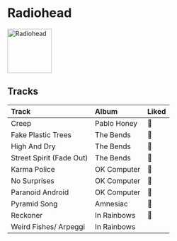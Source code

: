 
# Radiohead


<img src="https://i.scdn.co/image/ab6761610000e5eba03696716c9ee605006047fd" alt="Radiohead" width="100" />

## Tracks

| Track                    | Album       | Liked   |
|:-------------------------|:------------|:--------|
| Creep                    | Pablo Honey | 💚       |
| Fake Plastic Trees       | The Bends   | 💚       |
| High And Dry             | The Bends   | 💚       |
| Street Spirit (Fade Out) | The Bends   | 💚       |
| Karma Police             | OK Computer | 💚       |
| No Surprises             | OK Computer | 💚       |
| Paranoid Android         | OK Computer | 💚       |
| Pyramid Song             | Amnesiac    | 💚       |
| Reckoner                 | In Rainbows | 💚       |
| Weird Fishes/ Arpeggi    | In Rainbows |         |